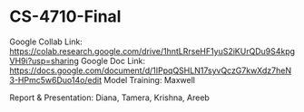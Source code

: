 # CS-4710-Final

Google Collab Link: https://colab.research.google.com/drive/1hntLRrseHF1yuS2iKUrQDu9S4kpgVH9i?usp=sharing
Google Doc Link: https://docs.google.com/document/d/1IPpqQSHLN17syvQczG7kwXdz7heN3-HPmc5w6Duo14o/edit
Model Training: Maxwell 


Report & Presentation: Diana, Tamera, Krishna, Areeb
